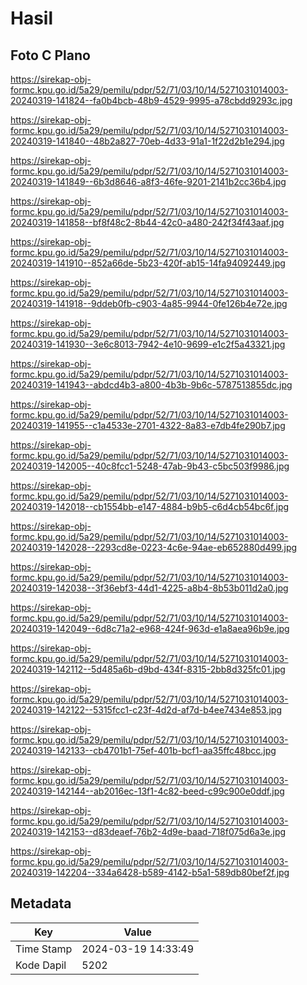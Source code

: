 # Hasil

## Foto C Plano

https://sirekap-obj-formc.kpu.go.id/5a29/pemilu/pdpr/52/71/03/10/14/5271031014003-20240319-141824--fa0b4bcb-48b9-4529-9995-a78cbdd9293c.jpg

https://sirekap-obj-formc.kpu.go.id/5a29/pemilu/pdpr/52/71/03/10/14/5271031014003-20240319-141840--48b2a827-70eb-4d33-91a1-1f22d2b1e294.jpg

https://sirekap-obj-formc.kpu.go.id/5a29/pemilu/pdpr/52/71/03/10/14/5271031014003-20240319-141849--6b3d8646-a8f3-46fe-9201-2141b2cc36b4.jpg

https://sirekap-obj-formc.kpu.go.id/5a29/pemilu/pdpr/52/71/03/10/14/5271031014003-20240319-141858--bf8f48c2-8b44-42c0-a480-242f34f43aaf.jpg

https://sirekap-obj-formc.kpu.go.id/5a29/pemilu/pdpr/52/71/03/10/14/5271031014003-20240319-141910--852a66de-5b23-420f-ab15-14fa94092449.jpg

https://sirekap-obj-formc.kpu.go.id/5a29/pemilu/pdpr/52/71/03/10/14/5271031014003-20240319-141918--9ddeb0fb-c903-4a85-9944-0fe126b4e72e.jpg

https://sirekap-obj-formc.kpu.go.id/5a29/pemilu/pdpr/52/71/03/10/14/5271031014003-20240319-141930--3e6c8013-7942-4e10-9699-e1c2f5a43321.jpg

https://sirekap-obj-formc.kpu.go.id/5a29/pemilu/pdpr/52/71/03/10/14/5271031014003-20240319-141943--abdcd4b3-a800-4b3b-9b6c-5787513855dc.jpg

https://sirekap-obj-formc.kpu.go.id/5a29/pemilu/pdpr/52/71/03/10/14/5271031014003-20240319-141955--c1a4533e-2701-4322-8a83-e7db4fe290b7.jpg

https://sirekap-obj-formc.kpu.go.id/5a29/pemilu/pdpr/52/71/03/10/14/5271031014003-20240319-142005--40c8fcc1-5248-47ab-9b43-c5bc503f9986.jpg

https://sirekap-obj-formc.kpu.go.id/5a29/pemilu/pdpr/52/71/03/10/14/5271031014003-20240319-142018--cb1554bb-e147-4884-b9b5-c6d4cb54bc6f.jpg

https://sirekap-obj-formc.kpu.go.id/5a29/pemilu/pdpr/52/71/03/10/14/5271031014003-20240319-142028--2293cd8e-0223-4c6e-94ae-eb652880d499.jpg

https://sirekap-obj-formc.kpu.go.id/5a29/pemilu/pdpr/52/71/03/10/14/5271031014003-20240319-142038--3f36ebf3-44d1-4225-a8b4-8b53b011d2a0.jpg

https://sirekap-obj-formc.kpu.go.id/5a29/pemilu/pdpr/52/71/03/10/14/5271031014003-20240319-142049--6d8c71a2-e968-424f-963d-e1a8aea96b9e.jpg

https://sirekap-obj-formc.kpu.go.id/5a29/pemilu/pdpr/52/71/03/10/14/5271031014003-20240319-142112--5d485a6b-d9bd-434f-8315-2bb8d325fc01.jpg

https://sirekap-obj-formc.kpu.go.id/5a29/pemilu/pdpr/52/71/03/10/14/5271031014003-20240319-142122--5315fcc1-c23f-4d2d-af7d-b4ee7434e853.jpg

https://sirekap-obj-formc.kpu.go.id/5a29/pemilu/pdpr/52/71/03/10/14/5271031014003-20240319-142133--cb4701b1-75ef-401b-bcf1-aa35ffc48bcc.jpg

https://sirekap-obj-formc.kpu.go.id/5a29/pemilu/pdpr/52/71/03/10/14/5271031014003-20240319-142144--ab2016ec-13f1-4c82-beed-c99c900e0ddf.jpg

https://sirekap-obj-formc.kpu.go.id/5a29/pemilu/pdpr/52/71/03/10/14/5271031014003-20240319-142153--d83deaef-76b2-4d9e-baad-718f075d6a3e.jpg

https://sirekap-obj-formc.kpu.go.id/5a29/pemilu/pdpr/52/71/03/10/14/5271031014003-20240319-142204--334a6428-b589-4142-b5a1-589db80bef2f.jpg


## Metadata

| Key        | Value               |
| ---------- | ------------------- |
| Time Stamp | 2024-03-19 14:33:49 |
| Kode Dapil | 5202                |



